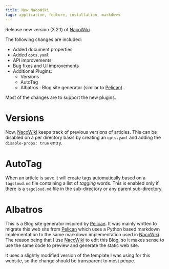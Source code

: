 ```yaml
---
title: New NacoWiki
tags: application, feature, installation, markdown
---
```

Release new version (3.2.1) of [NacoWiki][nw].

The following changes are included:

- Added document properties
- Added `opts.yaml`
- API improvements
- Bug fixes and UI improvements
- Additional Plugins:
  - Versions
  - AutoTag
  - Albatros : Blog site generator (similar to [Pelican][pp]).

Most of the changes are to support the new plugins.

# Versions

Now, [NacoWiki][nw] keeps track of previous versions of articles.
This can be disabled on a per directory basis by creating an
`opts.yaml` and adding the `disable-props: true` entry.

# AutoTag

When an article is save it will create tags automatically based on
a `tagcloud.md` file containing a list of _tagging_ words.  This
is enabled only if there is a `tagcloud.md` file in the sub-directory
or any parent sub-directory.

# Albatros

This is a Blog site generator inspired by [Pelican][pp].  It was
mainly written to migrate this web site from [Pelican][pp] which
uses a Python based markdown implementation to the same markdown
implementation used in [NacoWiki][nw].  The reason being that
I use [NacoWiki][nw] to edit this Blog, so it makes sense to use
the same code to preview and generate the static web site.

It uses a slightly modified version of the template I was using
for this website, so the change should be transparent to most
peope.

  [nw]: https://github.com/iliu-net/NacoWiki
  [pp]: https://getpelican.com/





